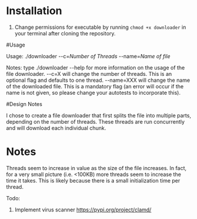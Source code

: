 # Installation

1. Change permissions for executable by running `chmod +x downloader` in your terminal after cloning the repository.

#Usage

Usage: ./downloader --c=*Number of Threads* --name=*Name of file* <URL>

Notes: type ./downloader --help for more information on the usage of the file downloader. --c=X will change the number of threads. This is an optional flag and defaults to one thread. --name=XXX will change the name of the downloaded file. This is a mandatory flag (an error will occur if the name is not given, so please change your autotests to incorporate this).

#Design Notes

I chose to create a file downloader that first splits the file into multiple parts, depending on the number of threads. These threads are run concurrently and will download each individual chunk. 

# Notes

Threads seem to increase in value as the size of the file increases. In fact, for a very small picture (i.e. <100KB) more threads seem to increase the time it takes. This is likely because there is a small initialization time per thread.

Todo:
1. Implement virus scanner https://pypi.org/project/clamd/